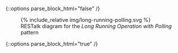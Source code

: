 {::options parse_block_html="false" /}
<div class="img-small text-center">
  <figure>
    {% include_relative img/long-running-polling.svg %}
    <figcaption>RESTalk diagram for the <em>Long Running Operation with Polling</em> pattern</figcaption>
  </figure>
</div>
{::options parse_block_html="true" /}